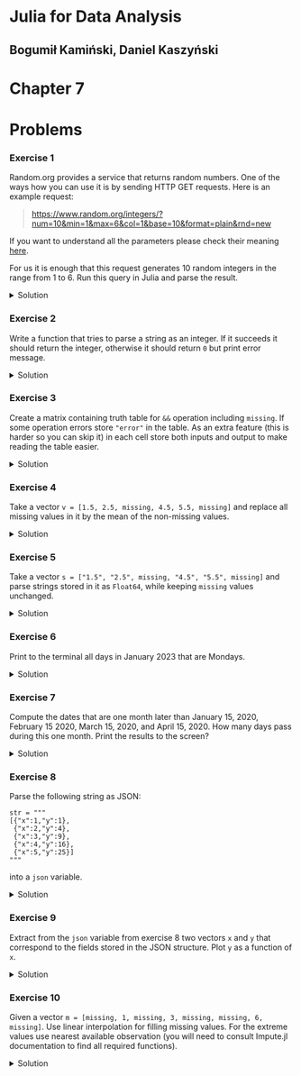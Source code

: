 # Julia for Data Analysis

## Bogumił Kamiński, Daniel Kaszyński

# Chapter 7

# Problems

### Exercise 1

Random.org provides a service that returns random numbers. One of the ways
how you can use it is by sending HTTP GET requests. Here is an example request:

> https://www.random.org/integers/?num=10&min=1&max=6&col=1&base=10&format=plain&rnd=new

If you want to understand all the parameters please check their meaning
[here](https://www.random.org/clients/http/).

For us it is enough that this request generates 10 random integers in the range
from 1 to 6. Run this query in Julia and parse the result.

<details>
<summary>Solution</summary>

Example run:

```
julia> using HTTP

julia> response = HTTP.get("https://www.random.org/integers/?\
                            num=10&min=1&max=6&col=1&base=10&format=plain&rnd=new");

julia> parse.(Int, split(String(response.body)))
10-element Vector{Int64}:
 6
 2
 6
 3
 4
 2
 5
 2
 3
 6
```

</details>

### Exercise 2

Write a function that tries to parse a string as an integer.
If it succeeds it should return the integer, otherwise it should return `0`
but print error message.

<details>
<summary>Solution</summary>

Example function:

```
function str2int(s::AbstractString)
    try
        return parse(Int, s)
    catch e
        println(e)
    end
    return 0
end
```

Let us check it:

```
julia> str2int("10")
10

julia> str2int("  -1  ")
-1

julia> str2int("12345678901234567890")
OverflowError("overflow parsing \"12345678901234567890\"")
0

julia> str2int("1.3")
ArgumentError("invalid base 10 digit '.' in \"1.3\"")
0

julia> str2int("a")
ArgumentError("invalid base 10 digit 'a' in \"a\"")
0
```

An alternative solution would use `tryparse` (not covered in the book):

```
function str2int(s::AbstractString)
    v = tryparse(Int, s)
    if isnothing(v)
        println("error while parsing")
        return 0
    end
    return v
end
```
But this time we do not see the cause of the error.

</details>

### Exercise 3

Create a matrix containing truth table for `&&` operation including `missing`.
If some operation errors store `"error"` in the table. As an extra feature (this
is harder so you can skip it) in each cell store both inputs and output to make
reading the table easier.

<details>
<summary>Solution</summary>

```
julia> function apply_and(x, y)
           try
               return "$x && $y = $(x && y)"
           catch e
               return "$x && $y = error"
           end
       end
apply_and (generic function with 2 methods)

julia> apply_and.([true, false, missing], [true false missing])
3×3 Matrix{String}:
 "true && true = true"      "true && false = false"     "true && missing = missing"
 "false && true = false"    "false && false = false"    "false && missing = false"
 "missing && true = error"  "missing && false = error"  "missing && missing = error"
```

</details>

### Exercise 4

Take a vector `v = [1.5, 2.5, missing, 4.5, 5.5, missing]` and replace all
missing values in it by the mean of the non-missing values.

<details>
<summary>Solution</summary>

```
julia> using Statistics

julia> coalesce.(v, mean(skipmissing(v)))
6-element Vector{Float64}:
 1.5
 2.5
 3.5
 4.5
 5.5
 3.5
```

</details>

### Exercise 5

Take a vector `s = ["1.5", "2.5", missing, "4.5", "5.5", missing]` and parse
strings stored in it as `Float64`, while keeping `missing` values unchanged.

<details>
<summary>Solution</summary>

```
julia> using Missings

julia> passmissing(parse).(Float64, s)
6-element Vector{Union{Missing, Float64}}:
 1.5
 2.5
  missing
 4.5
 5.5
  missing
```

</details>

### Exercise 6

Print to the terminal all days in January 2023 that are Mondays.

<details>
<summary>Solution</summary>

Example:

```
julia> using Dates

julia> for day in Date.(2023, 01, 1:31)
           dayofweek(day) == 1 && println(day)
       end
2023-01-02
2023-01-09
2023-01-16
2023-01-23
2023-01-30
```

</details>

### Exercise 7

Compute the dates that are one month later than January 15, 2020, February 15
2020, March 15, 2020, and April 15, 2020. How many days pass during this one
month. Print the results to the screen?

<details>
<summary>Solution</summary>

Example:

```
julia> for day in Date.(2023, 1:4, 15)
           day_next = day + Month(1)
           println("$day + 1 month = $day_next (difference: $(day_next - day))")
       end
2023-01-15 + 1 month = 2023-02-15 (difference: 31 days)
2023-02-15 + 1 month = 2023-03-15 (difference: 28 days)
2023-03-15 + 1 month = 2023-04-15 (difference: 31 days)
2023-04-15 + 1 month = 2023-05-15 (difference: 30 days)
```

</details>

### Exercise 8

Parse the following string as JSON:
```
str = """
[{"x":1,"y":1},
 {"x":2,"y":4},
 {"x":3,"y":9},
 {"x":4,"y":16},
 {"x":5,"y":25}]
"""
```
into a `json` variable.

<details>
<summary>Solution</summary>

```
julia> using JSON3

julia> json = JSON3.read(str)
5-element JSON3.Array{JSON3.Object, Base.CodeUnits{UInt8, String}, Vector{UInt64}}:
 {
   "x": 1,
   "y": 1
}
 {
   "x": 2,
   "y": 4
}
 {
   "x": 3,
   "y": 9
}
 {
   "x": 4,
   "y": 16
}
 {
   "x": 5,
   "y": 25
}
```

</details>

### Exercise 9

Extract from the `json` variable from exercise 8 two vectors `x` and `y`
that correspond to the fields stored in the JSON structure.
Plot `y` as a function of `x`.

<details>
<summary>Solution</summary>

```
using Plots
x = [el.x for el in json]
y = [el.y for el in json]
plot(x, y, xlabel="x", ylabel="y", legend=false)
```

</details>

### Exercise 10

Given a vector `m = [missing, 1, missing, 3, missing, missing, 6, missing]`.
Use linear interpolation for filling missing values. For the extreme values
use nearest available observation (you will need to consult Impute.jl
documentation to find all required functions).

<details>
<summary>Solution</summary>

```
julia> using Impute

julia> Impute.nocb!(Impute.locf!(Impute.interp(m)))
8-element Vector{Union{Missing, Int64}}:
 1
 1
 2
 3
 4
 5
 6
 6
```

Note that we use the `locf!` and `nocb!` functions (with `!`) to perform
operation in place (a new vector was already allocated by `Impute.interp`).

</details>
